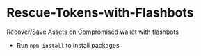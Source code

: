 # Rescue-Tokens-with-Flashbots

Recover/Save Assets on Compromised wallet with flashbots 

- Run `npm install` to install packages
